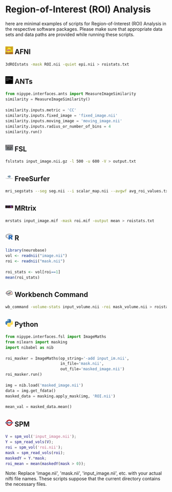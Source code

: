 # Region-of-Interest (ROI) Analysis

here are minimal examples of scripts for Region-of-Interest (ROI) Analysis in the respective software packages. Please make sure that appropriate data sets and data paths are provided while running these scripts.

## <img src="../../icons/afni.png" height="24px" /> AFNI

```bash
3dROIstats -mask ROI.nii -quiet epi.nii > roistats.txt
```

## <img src="../../icons/ants.png" height="24px" /> ANTs

```python
from nipype.interfaces.ants import MeasureImageSimilarity
similarity = MeasureImageSimilarity()

similarity.inputs.metric = 'CC'
similarity.inputs.fixed_image = 'fixed_image.nii'
similarity.inputs.moving_image = 'moving_image.nii'
similarity.inputs.radius_or_number_of_bins = 4
similarity.run()
```

## <img src="../../icons/fsl.png" height="24px" /> FSL

```bash
fslstats input_image.nii.gz -l 500 -u 600 -V > output.txt
```

## <img src="../../icons/freesurfer.png" height="24px" /> FreeSurfer

```bash
mri_segstats --seg seg.nii --i scalar_map.nii --avgwf avg_roi_values.txt
```

## <img src="../../icons/mrtrix.png" height="24px" /> MRtrix

```bash
mrstats input_image.mif -mask roi.mif -output mean > roistats.txt
```

## <img src="../../icons/r.png" height="24px" /> R

```R
library(neurobase)
vol <- readnii("image.nii")
roi <- readnii("mask.nii")

roi_stats <- vol[roi==1]
mean(roi_stats)
```

## <img src="../../icons/workbench_command.png" height="24px" /> Workbench Command

```bash
wb_command -volume-stats input_volume.nii -roi mask_volume.nii > roistats.txt
```

## <img src="../../icons/python.png" height="24px" /> Python

```python
from nipype.interfaces.fsl import ImageMaths
from nilearn import masking
import nibabel as nib

roi_masker = ImageMaths(op_string='-add input_im.nii',
                        in_file='mask.nii',
                        out_file='masked_image.nii')
roi_masker.run()

img = nib.load('masked_image.nii')
data = img.get_fdata()
masked_data = masking.apply_mask(img, 'ROI.nii')

mean_val = masked_data.mean()
```

## <img src="../../icons/spm.png" height="24px" /> SPM

```MATLAB
V = spm_vol('input_image.nii');
Y = spm_read_vols(V);
roi = spm_vol('roi.nii');
mask = spm_read_vols(roi);
maskedY = Y.*mask;
roi_mean = mean(maskedY(mask > 0));
```
Note: Replace 'image.nii', 'mask.nii', 'input_image.nii', etc. with your actual nifti file names. These scripts suppose that the current directory contains the necessary files.